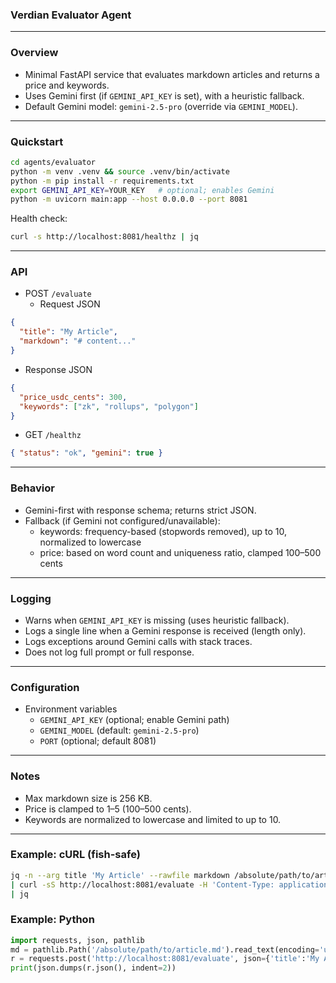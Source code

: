 ### Verdian Evaluator Agent

---

### Overview
- Minimal FastAPI service that evaluates markdown articles and returns a price and keywords.
- Uses Gemini first (if `GEMINI_API_KEY` is set), with a heuristic fallback.
- Default Gemini model: `gemini-2.5-pro` (override via `GEMINI_MODEL`).

---

### Quickstart
```bash
cd agents/evaluator
python -m venv .venv && source .venv/bin/activate
python -m pip install -r requirements.txt
export GEMINI_API_KEY=YOUR_KEY   # optional; enables Gemini
python -m uvicorn main:app --host 0.0.0.0 --port 8081
```

Health check:
```bash
curl -s http://localhost:8081/healthz | jq
```

---

### API
- POST `/evaluate`
  - Request JSON
```json
{
  "title": "My Article",
  "markdown": "# content..."
}
```
  - Response JSON
```json
{
  "price_usdc_cents": 300,
  "keywords": ["zk", "rollups", "polygon"]
}
```

- GET `/healthz`
```json
{ "status": "ok", "gemini": true }
```

---

### Behavior
- Gemini-first with response schema; returns strict JSON.
- Fallback (if Gemini not configured/unavailable):
  - keywords: frequency-based (stopwords removed), up to 10, normalized to lowercase
  - price: based on word count and uniqueness ratio, clamped 100–500 cents

---

### Logging
- Warns when `GEMINI_API_KEY` is missing (uses heuristic fallback).
- Logs a single line when a Gemini response is received (length only).
- Logs exceptions around Gemini calls with stack traces.
- Does not log full prompt or full response.

---

### Configuration
- Environment variables
  - `GEMINI_API_KEY` (optional; enable Gemini path)
  - `GEMINI_MODEL` (default: `gemini-2.5-pro`)
  - `PORT` (optional; default 8081)

---

### Notes
- Max markdown size is 256 KB.
- Price is clamped to $1–$5 (100–500 cents).
- Keywords are normalized to lowercase and limited to up to 10.

---

### Example: cURL (fish-safe)
```bash
jq -n --arg title 'My Article' --rawfile markdown /absolute/path/to/article.md '{title:$title, markdown:$markdown}' \
| curl -sS http://localhost:8081/evaluate -H 'Content-Type: application/json' --data-binary @- \
| jq
```

### Example: Python
```python
import requests, json, pathlib
md = pathlib.Path('/absolute/path/to/article.md').read_text(encoding='utf-8')
r = requests.post('http://localhost:8081/evaluate', json={'title':'My Article','markdown':md})
print(json.dumps(r.json(), indent=2))
``` 